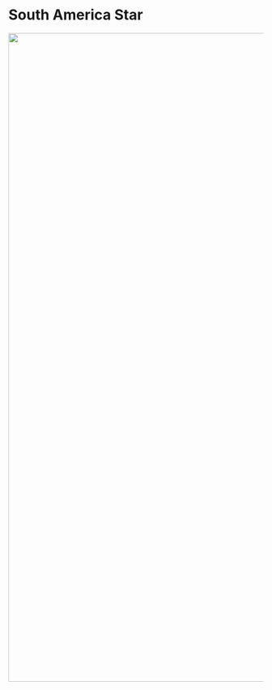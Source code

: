 # South America Star
<img src="https://drive.google.com/uc?export=view&id=1AlxEQj6tzL2Cqp2Pxsov4f-E6LW4kELd" width="720" height="1280" />
